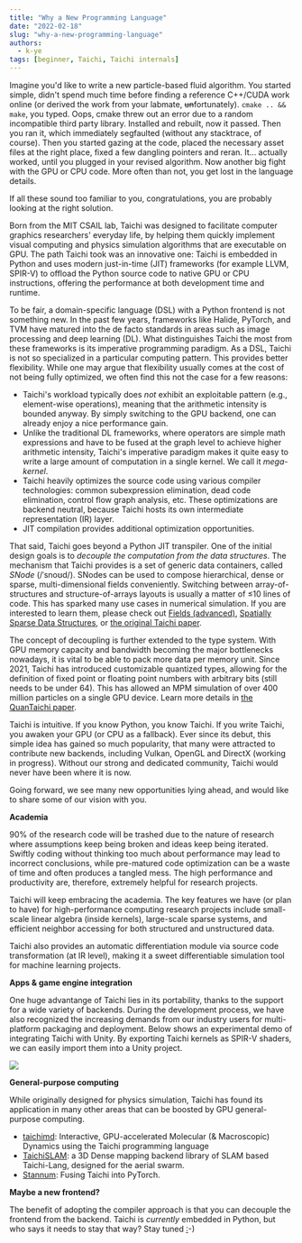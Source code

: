 ```yaml
---
title: "Why a New Programming Language"
date: "2022-02-18"
slug: "why-a-new-programming-language"
authors:
  - k-ye
tags: [beginner, Taichi, Taichi internals]
---
```


Imagine you'd like to write a new particle-based fluid algorithm. You started simple, didn't spend much time before finding a reference C++/CUDA work online (or derived the work from your labmate, <s>un</s>fortunately). `cmake .. && make`, you typed. Oops, cmake threw out an error due to a random incompatible third party library. Installed and rebuilt, now it passed. Then you ran it, which immediately segfaulted (without any stacktrace, of course). Then you started gazing at the code, placed the necessary asset files at the right place, fixed a few dangling pointers and reran. It... actually worked, until you plugged in your revised algorithm. Now another big fight with the GPU or CPU code. More often than not, you get lost in the language details.

If all these sound too familiar to you, congratulations, you are probably looking at the right solution.

Born from the MIT CSAIL lab, Taichi was designed to facilitate computer graphics researchers' everyday life, by helping them quickly implement visual computing and physics simulation algorithms that are executable on GPU. The path Taichi took was an innovative one: Taichi is embedded in Python and uses modern just-in-time (JIT) frameworks (for example LLVM, SPIR-V) to offload the Python source code to native GPU or CPU instructions, offering the performance at both development time and runtime.

To be fair, a domain-specific language (DSL) with a Python frontend is not something new. In the past few years, frameworks like Halide, PyTorch, and TVM have matured into the de facto standards in areas such as image processing and deep learning (DL). What distinguishes Taichi the most from these frameworks is its imperative programming paradigm. As a DSL, Taichi is not so specialized in a particular computing pattern. This provides better flexibility. While one may argue that flexibility usually comes at the cost of not being fully optimized, we often find this not the case for a few reasons:

* Taichi's workload typically does *not* exhibit an exploitable pattern (e.g., element-wise operations), meaning that the arithmetic intensity is bounded anyway. By simply switching to the GPU backend, one can already enjoy a nice performance gain.
* Unlike the traditional DL frameworks, where operators are simple math expressions and have to be fused at the graph level to achieve higher arithmetic intensity, Taichi's imperative paradigm makes it quite easy to write a large amount of computation in a single kernel. We call it *mega-kernel*.
* Taichi heavily optimizes the source code using various compiler technologies: common subexpression elimination, dead code elimination, control flow graph analysis, etc. These optimizations are backend neutral, because Taichi hosts its own intermediate representation (IR) layer.
* JIT compilation provides additional optimization opportunities.

That said, Taichi goes beyond a Python JIT transpiler. One of the initial design goals is to *decouple the computation from the data structures*. The mechanism that Taichi provides is a set of generic data containers, called *SNode* (/ˈsnoʊd/). SNodes can be used to compose hierarchical, dense or sparse, multi-dimensional fields conveniently. Switching between array-of-structures and structure-of-arrays layouts is usually a matter of ≤10 lines of code. This has sparked many use cases in numerical simulation. If you are interested to learn them, please check out [Fields (advanced)](https://docs.taichi-lang.org/docs/layout#organize-an-efficient-data-layout), [Spatially Sparse Data Structures](https://docs.taichi-lang.org/docs/sparse), or [the original Taichi paper](https://yuanming.taichi.graphics/publication/2019-taichi/taichi-lang.pdf).

The concept of decoupling is further extended to the type system. With GPU memory capacity and bandwidth becoming the major bottlenecks nowadays, it is vital to be able to pack more data per memory unit. Since 2021, Taichi has introduced customizable quantized types, allowing for the definition of fixed point or floating point numbers with arbitrary bits (still needs to be under 64). This has allowed an MPM simulation of over 400 million particles on a single GPU device. Learn more details in [the QuanTaichi paper](https://yuanming.taichi.graphics/publication/2021-quantaichi/quantaichi.pdf).

Taichi is intuitive. If you know Python, you know Taichi. If you write Taichi, you awaken your GPU (or CPU as a fallback). Ever since its debut, this simple idea has gained so much popularity, that many were attracted to contribute new backends, including Vulkan, OpenGL and DirectX (working in progress). Without our strong and dedicated community, Taichi would never have been where it is now.

Going forward, we see many new opportunities lying ahead, and would like to share some of our vision with you.

**Academia**

90% of the research code will be trashed due to the nature of research where assumptions keep being broken and ideas keep being iterated. Swiftly coding without thinking too much about performance may lead to incorrect conclusions, while pre-matured code optimization can be a waste of time and often produces a tangled mess. The high performance and productivity are, therefore, extremely helpful for research projects.

Taichi will keep embracing the academia. The key features we have (or plan to have) for high-performance computing research projects include small-scale linear algebra (inside kernels), large-scale sparse systems, and efficient neighbor accessing for both structured and unstructured data.

Taichi also provides an automatic differentiation module via source code transformation (at IR level), making it a sweet differentiable simulation tool for machine learning projects.

**Apps & game engine integration**

One huge advantange of Taichi lies in its portability, thanks to the support for a wide variety of backends. During the development process, we have also recognized the increasing demands from our industry users for multi-platform packaging and deployment. Below shows an experimental demo of integrating Taichi with Unity. By exporting Taichi kernels as SPIR-V shaders, we can easily import them into a Unity project.

![](https://raw.githubusercontent.com/taichi-dev/public_files/master/taichi/unity_fluid.gif)

**General-purpose computing**

While originally designed for physics simulation, Taichi has found its application in many other areas that can be boosted by GPU general-purpose computing.

* [taichimd](https://github.com/victoriacity/taichimd): Interactive, GPU-accelerated Molecular (& Macroscopic) Dynamics using the Taichi programming language
* [TaichiSLAM](https://github.com/xuhao1/TaichiSLAM): a 3D Dense mapping backend library of SLAM based Taichi-Lang, designed for the aerial swarm.
* [Stannum](https://github.com/ifsheldon/stannum): Fusing Taichi into PyTorch.

**Maybe a new frontend?**

The benefit of adopting the compiler approach is that you can decouple the frontend from the backend. Taichi is *currently* embedded in Python, but who says it needs to stay that way? Stay tuned [:](https://taichi-js.com/playground)-)

